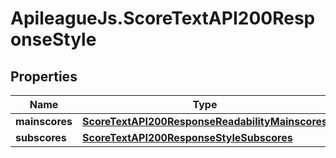# ApileagueJs.ScoreTextAPI200ResponseStyle

## Properties

Name | Type | Description | Notes
------------ | ------------- | ------------- | -------------
**mainscores** | [**ScoreTextAPI200ResponseReadabilityMainscores**](ScoreTextAPI200ResponseReadabilityMainscores.md) |  | [optional] 
**subscores** | [**ScoreTextAPI200ResponseStyleSubscores**](ScoreTextAPI200ResponseStyleSubscores.md) |  | [optional] 


